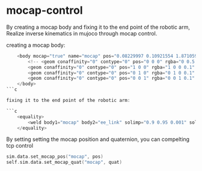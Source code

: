# mocap-control
By creating a mocap body and fixing it to the end point of the robotic arm, Realize inverse kinematics in mujoco through mocap control.

creating a mocap body:
```c
    <body mocap="true" name="mocap" pos="0.08229997 0.10921554 1.871059">
        <!-- <geom conaffinity="0" contype="0" pos="0 0 0" rgba="0 0.5 0 0.7" size="0.005 0.005 0.005" type="box"></geom>
        <geom conaffinity="0" contype="0" pos="1 0 0" rgba="1 0 0 0.1" size="1 0.005 0.005" type="box"></geom>
        <geom conaffinity="0" contype="0" pos="0 1 0" rgba="0 1 0 0.1" size="0.005 1 0.001" type="box"></geom>
        <geom conaffinity="0" contype="0" pos="0 0 1" rgba="0 0 1 0.1" size="0.005 0.005 1" type="box"></geom> -->
    </body>
```c

fixing it to the end point of the robotic arm:

```c
    <equality>
        <weld body1="mocap" body2="ee_link" solimp="0.9 0.95 0.001" solref="0.02 1"></weld>
    </equality>
```

By setting setting the mocap position and quaternion, you can compelting tcp control
```c
sim.data.set_mocap_pos("mocap", pos)
self.sim.data.set_mocap_quat("mocap", quat)
```
